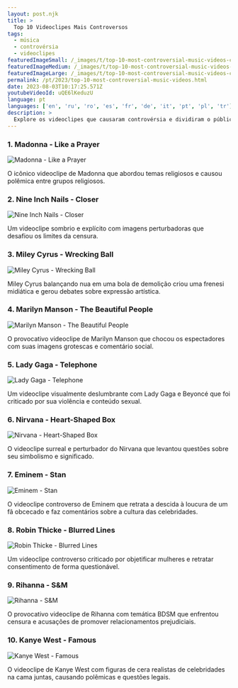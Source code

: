 ```yaml
---
layout: post.njk
title: >
  Top 10 Videoclipes Mais Controversos
tags:
  - música
  - controvérsia
  - videoclipes
featuredImageSmall: /_images/t/top-10-most-controversial-music-videos-cover-pt-small.webp
featuredImageMedium: /_images/t/top-10-most-controversial-music-videos-cover-pt-medium.webp
featuredImageLarge: /_images/t/top-10-most-controversial-music-videos-cover-pt-large.webp
permalink: /pt/2023/top-10-most-controversial-music-videos.html
date: 2023-08-03T10:17:25.571Z
youtubeVideoId: uQE6lKeduzU
language: pt
languages: ['en', 'ru', 'ro', 'es', 'fr', 'de', 'it', 'pt', 'pl', 'tr']
description: >
  Explore os videoclipes que causaram controvérsia e dividiram o público com seu conteúdo explícito, temas controversos ou imagens chocantes.
---
```


### 1. Madonna - Like a Prayer

![Madonna - Like a Prayer](/_images/c/c1d14206435fad933f2afb8704495562-medium.webp)

O icônico videoclipe de Madonna que abordou temas religiosos e causou polêmica entre grupos religiosos.

### 2. Nine Inch Nails - Closer

![Nine Inch Nails - Closer](/_images/3/35217e0688357c80bdb31690c6934aad-medium.webp)

Um videoclipe sombrio e explícito com imagens perturbadoras que desafiou os limites da censura.

### 3. Miley Cyrus - Wrecking Ball

![Miley Cyrus - Wrecking Ball](/_images/0/08244749a699304f0dd6b02e5f5def9e-medium.webp)

Miley Cyrus balançando nua em uma bola de demolição criou uma frenesi midiática e gerou debates sobre expressão artística.

### 4. Marilyn Manson - The Beautiful People

![Marilyn Manson - The Beautiful People](/_images/9/94f6d40fcd149f90d0657d50a4e7aa98-medium.webp)

O provocativo videoclipe de Marilyn Manson que chocou os espectadores com suas imagens grotescas e comentário social.

### 5. Lady Gaga - Telephone

![Lady Gaga - Telephone](/_images/7/76aaf2c68dd7d62f64af8230bd5150cb-medium.webp)

Um videoclipe visualmente deslumbrante com Lady Gaga e Beyoncé que foi criticado por sua violência e conteúdo sexual.

### 6. Nirvana - Heart-Shaped Box

![Nirvana - Heart-Shaped Box](/_images/c/ca8f8c930e215970d8a40f26cb634cf1-medium.webp)

O videoclipe surreal e perturbador do Nirvana que levantou questões sobre seu simbolismo e significado.

### 7. Eminem - Stan

![Eminem - Stan](/_images/5/5db7f0bb6523d5116b54bbf193dcf7da-medium.webp)

O videoclipe controverso de Eminem que retrata a descida à loucura de um fã obcecado e faz comentários sobre a cultura das celebridades.

### 8. Robin Thicke - Blurred Lines

![Robin Thicke - Blurred Lines](/_images/1/1f4236ef24c81e012b367c56c56f532e-medium.webp)

Um videoclipe controverso criticado por objetificar mulheres e retratar consentimento de forma questionável.

### 9. Rihanna - S&M

![Rihanna - S&M](/_images/d/dbee53600d318c1ffb0e91326a325df7-medium.webp)

O provocativo videoclipe de Rihanna com temática BDSM que enfrentou censura e acusações de promover relacionamentos prejudiciais.

### 10. Kanye West - Famous

![Kanye West - Famous](/_images/a/a914e3ea43927134fe216f6fa6894e63-medium.webp)

O videoclipe de Kanye West com figuras de cera realistas de celebridades na cama juntas, causando polêmicas e questões legais.

